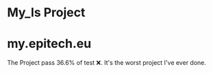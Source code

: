 # My_ls Project

# my.epitech.eu
The Project pass 36.6% of test :x:. It's the worst project I've ever done.
